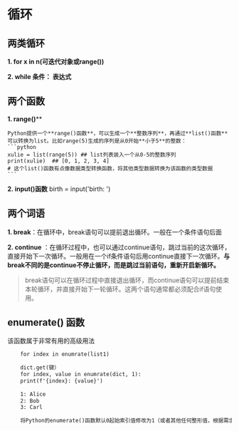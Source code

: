 # 循环

## 两类循环
**1. for x in n(可迭代对象或range())**

**2. while 条件： 表达式**


## 两个函数

**1. range()****

    Python提供一个**range()函数**，可以生成一个**整数序列**，再通过**list()函数**可以转换为list。比如range(5)生成的序列是从0开始**小于5**的整数：
    ```python
    xulie = list(range(5)) ## list列表装入一个从0-5的整数序列
    print(xulie)  ## [0, 1, 2, 3, 4] 
    # 这个list()函数有点像数据类型转换函数，将其他类型数据转换为该函数的类型数据
    ```

**2. input()函数**
birth = input('birth: ')

## 两个词语

**1. break**：在循环中，break语句可以提前退出循环。一般在一个条件语句后面

**2. continue** ：在循环过程中，也可以通过continue语句，跳过当前的这次循环，直接开始下一次循环。一般用在一个if条件语句后用continue直接下一次循环。**与break不同的是continue不停止循环，而是跳过当前语句，重新开启新循环。**

> break语句可以在循环过程中直接退出循环，而continue语句可以提前结束本轮循环，并直接开始下一轮循环。这两个语句通常都必须配合if语句使用。


## enumerate() 函数  
该函数属于非常有用的高级用法     

```txt
    for index in enumrate(list1)
    
    dict.get(键）
    for index, value in enumrate(dict, 1):
    print(f'{index}: {value}')
    
    1: Alice
    2: Bob
    3: Carl 
    
    将Python的enumerate()函数默认0起始索引值修改为1（或者其他任何整形值，根据需求去设置不同值）
```